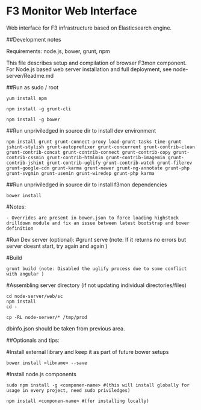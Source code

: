 F3 Monitor Web Interface
==========================
Web interface for F3 infrastructure based on Elasticsearch engine.

##Development notes

Requirements: node.js, bower, grunt, npm

This file describes setup and compilation of browser F3mon component. For Node.js based web server installation and full deployment, see node-server/Readme.md

##Run as sudo / root
```
yum install npm

npm install -g grunt-cli

npm install -g bower
```

##Run unpriviledged in source dir to install dev environment
```
npm install grunt grunt-connect-proxy load-grunt-tasks time-grunt jshint-stylish grunt-autoprefixer grunt-concurrent grunt-contrib-clean grunt-contrib-concat grunt-contrib-connect grunt-contrib-copy grunt-contrib-cssmin grunt-contrib-htmlmin grunt-contrib-imagemin grunt-contrib-jshint grunt-contrib-uglify grunt-contrib-watch grunt-filerev grunt-google-cdn grunt-karma grunt-newer grunt-ng-annotate grunt-php grunt-svgmin grunt-usemin grunt-wiredep grunt-php karma
```

##Run unpriviledged in source dir to install f3mon dependencies
```
bower install
```

#Notes:
```
- Overrides are present in bower.json to force loading highstock drilldown module and fix an issue between latest bootstrap and bower definition
```

#Run Dev server (optional):
#grunt serve (note: If it returns no errors but server doesnt start, try again and again )

#Build
```
grunt build (note: Disabled the uglify process due to some conflict with angular )
```

#Assembling server directory (if not updating individual directories/files)
```
cd node-server/web/sc
npm install
cd -
```
```
cp -RL node-server/* /tmp/prod
```
dbinfo.json should be taken from previous area.


##Optionals and tips:

#Install external library and keep it as part of future bower setups
```
bower install <libname> --save
```

#Install node.js components
```
sudo npm install -g <componen-name> #(this will install globally for usage in every project, need sudo priviledges)

npm install <componen-name> #(for installing locally)
```
